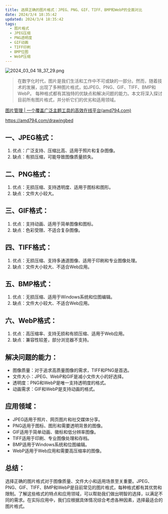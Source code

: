 ```yaml
---
title: 选择正确的图片格式：JPEG、PNG、GIF、TIFF、BMP和WebP的全面对比
date: 2024/3/4 18:35:42
updated: 2024/3/4 18:35:42
tags:
  - 图片格式
  - JPEG压缩
  - PNG透明度
  - GIF动画
  - TIFF印刷
  - BMP位图
  - WebP压缩
---
```



<img src="https://static.cmdragon.cn/blog/images/2024_03_04 18_37_29.png@blog" title="2024_03_04 18_37_29.png" alt="2024_03_04 18_37_29.png"/>


> 在数字化时代，图片是我们生活和工作中不可或缺的一部分。然而，随着技术的发展，出现了多种图片格式，如JPEG、PNG、GIF、TIFF、BMP和WebP。
> 每种格式都有其独特的优缺点和解决问题的能力。本文将深入探讨目前所有图片格式，并分析它们的优劣和适用领域。

[图片管理 | 一个覆盖广泛主题工具的高效在线平台(amd794.com)](https://amd794.com/drawingbed)

https://amd794.com/drawingbed

## 一、JPEG格式：

1. 优点：广泛支持、压缩比高、适用于照片和复杂图像。
2. 缺点：有损压缩，可能导致图像质量损失。

## 二、PNG格式：

1. 优点：无损压缩、支持透明度、适用于图标和图形。
2. 缺点：文件大小较大。

## 三、GIF格式：

1. 优点：支持动画、适用于简单图像和图标。
2. 缺点：色彩受限、不适合复杂图像。

## 四、TIFF格式：

1. 优点：无损压缩、支持多通道图像、适用于印刷和专业图像处理。
2. 缺点：文件大小较大、不适合Web应用。

## 五、BMP格式：

1. 优点：无损压缩、适用于Windows系统和位图编辑。
2. 缺点：文件大小较大、不适合Web应用。

## 六、WebP格式：

1. 优点：高压缩率、支持无损和有损压缩、适用于Web应用。
2. 缺点：兼容性较差，部分浏览器不支持。

## 解决问题的能力：

- 图像质量：对于追求高质量图像的需求，TIFF和PNG是首选。
- 文件大小：JPEG、WebP和GIF是减小文件大小的好选择。
- 透明度：PNG和WebP是唯一支持透明度的格式。
- 动画需求：GIF和WebP是支持动画的格式。

## 应用领域：

- JPEG适用于照片、网页图片和社交媒体分享。
- PNG适用于图标、图形和需要透明背景的图像。
- GIF适用于简单动画、徽标和低分辨率图像。
- TIFF适用于印刷、专业图像处理和存档。
- BMP适用于Windows系统和位图编辑。
- WebP适用于Web应用和需要高压缩率的图像。

## 总结：

选择正确的图片格式对于图像质量、文件大小和适用场景至关重要。JPEG、PNG、GIF、TIFF、BMP和WebP是目前常见的图片格式，每种格式都有其优势和限制。了解这些格式的特点和应用领域，可以帮助我们做出明智的选择，以满足不同的需求。在实际应用中，我们应根据具体情况综合考虑各种因素，选择最适合的图片格式。